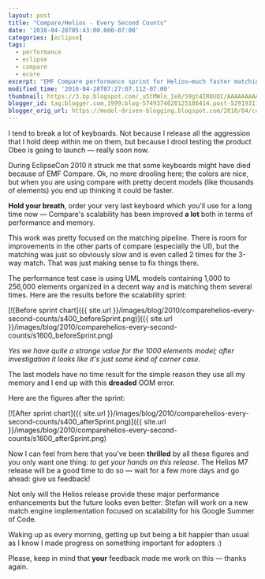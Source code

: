 ```yaml
---
layout: post
title: "Compare/Helios - Every Second Counts"
date: '2010-04-28T05:43:00.000-07:00'
categories: [eclipse]
tags:
  - performance
  - eclipse
  - compare
  - ecore
excerpt: "EMF Compare performance sprint for Helios—much faster matching and lower memory on large models, with data and what’s next."
modified_time: '2010-04-28T07:27:07.112-07:00'
thumbnail: https://3.bp.blogspot.com/_u5tMWln_Ie8/S9gt4IR8UQI/AAAAAAAAASw/J8dPvXGk1OE/s72-c/beforeSprint.png
blogger_id: tag:blogger.com,1999:blog-5749374620125186414.post-5291931750421210200
blogger_orig_url: https://model-driven-blogging.blogspot.com/2010/04/comparehelios-every-second-counts.html
---
```


I tend to break a lot of keyboards. Not because I release all the aggression that I hold deep within me on them, but because I drool testing the product Obeo is going to launch — really soon now.

During EclipseCon 2010 it struck me that some keyboards might have died because of EMF Compare. Ok, no more drooling here; the colors are nice, but when you are using compare with pretty decent models (like thousands of elements) you end up thinking it could be faster.

**Hold your breath**, order your very last keyboard which you'll use for a long time now — Compare's scalability has been improved **a lot** both in terms of performance and memory.

This work was pretty focused on the matching pipeline. There is room for improvements in the other parts of compare (especially the UI), but the matching was just so obviously slow and is even called 2 times for the 3-way match. That was just making sense to fix things there.

The performance test case is using UML models containing 1,000 to 256,000 elements organized in a decent way and is matching them several times. Here are the results before the scalability sprint:

[![Before sprint chart]({{ site.url }}/images/blog/2010/comparehelios-every-second-counts/s400_beforeSprint.png)]({{ site.url }}/images/blog/2010/comparehelios-every-second-counts/s1600_beforeSprint.png)

_Yes we have quite a strange value for the 1000 elements model; after investigation it looks like it's just some kind of corner case._

The last models have no time result for the simple reason they use all my memory and I end up with this **dreaded** OOM error.

Here are the figures after the sprint:

[![After sprint chart]({{ site.url }}/images/blog/2010/comparehelios-every-second-counts/s400_afterSprint.png)]({{ site.url }}/images/blog/2010/comparehelios-every-second-counts/s1600_afterSprint.png)

Now I can feel from here that you've been **thrilled** by all these figures and you only want one thing: _to get your hands on this release_. The Helios M7 release will be a good time to do so — wait for a few more days and go ahead: give us feedback!

Not only will the Helios release provide these major performance enhancements but the future looks even better: Stefan will work on a new match engine implementation focused on scalability for his Google Summer of Code.

Waking up as every morning, getting up but being a bit happier than usual as I know I made progress on something important for adopters :)

Please, keep in mind that **your** feedback made me work on this — thanks again.
